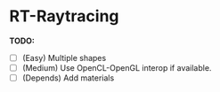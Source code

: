 RT-Raytracing
=============

**TODO:**

 - [ ] (Easy) Multiple shapes
 - [ ] (Medium) Use OpenCL-OpenGL interop if available.
 - [ ] (Depends) Add materials
